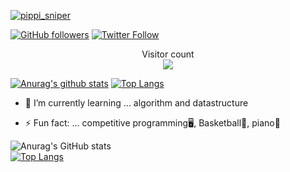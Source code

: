 <!--
**ryusuke920/ryusuke920** is a ✨ _special_ ✨ repository because its `README.md` (this file) appears on your GitHub profile.
Here are some ideas to get you started:
-->
[![pippi_sniper](https://img.shields.io/endpoint?url=https%3A%2F%2Fatcoder-badges.now.sh%2Fapi%2Fatcoder%2Fjson%2Fpippi_sniper)](https://atcoder.jp/users/ryusuke_h)

[![GitHub followers](https://img.shields.io/github/followers/ryusuke920.svg?style=social&label=Follow&maxAge=2592000)](https://github.com/ryusuke920?tab=followers)
[![Twitter Follow](https://img.shields.io/twitter/follow/ryusuke__h?style=social)](https://twitter.com/ryusuke__h)

<p align="center"> 
  Visitor count<br>
  <img src="https://profile-counter.glitch.me/ryusuke920/count.svg" />
</p>

[![Anurag's github stats](https://github-readme-stats.vercel.app/api?username=ryusuke920&theme=dark&show_icons=true)](https://github.com/anuraghazra/github-readme-stats)
[![Top Langs](https://github-readme-stats.vercel.app/api/top-langs/?username=ryusuke920&theme=dark&layout=compact)](https://github.com/anuraghazra/github-readme-stats)

<!--- 🔭 I’m currently working on ... -->
- 🌱 I’m currently learning ... algorithm and datastructure
<!--- 👯 I’m looking to collaborate on ...-->
<!--- 🤔 I’m looking for help with ...-->
<!--- 💬 Ask me about ...-->
<!--- 📫 How to reach me: ...-->
<!--- 😄 Pronouns: ...-->
- ⚡ Fun fact: ... competitive programming🖥,  Basketball🏀,  piano🎹

![Anurag's GitHub stats](https://github-readme-stats.vercel.app/api?username=ryusuke920&show_icons=true&theme=highcontrast)  
[![Top Langs](https://github-readme-stats.vercel.app/api/top-langs/?username=ryusuke920&layout=compact)](https://github.com/anuraghazra/github-readme-stats)

<!--
## Links
<p>
  <a href="https://atcoder.jp/users/ryusuke_h">
<img src="https://user-images.githubusercontent.com/66785066/114270597-415f0080-9a48-11eb-9c6d-ce5c26af141e.png" alt="AtCoder"/>
  </a>
  <a href="https://twitter.com/ryusuke__h">
<img src="https://user-images.githubusercontent.com/66785066/114270556-fb09a180-9a47-11eb-8e89-4fb32966321b.png" alt="Twitter"/>
  </a>
</p> 
-->

